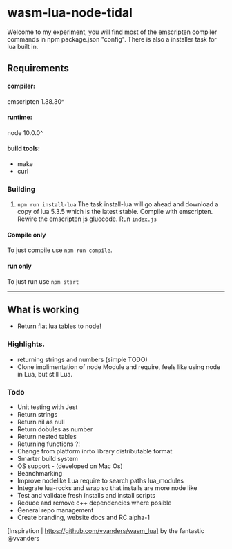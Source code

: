 # wasm-lua-node-tidal

Welcome to my experiment, you will find most of the emscripten compiler commands in npm package.json "config". There is also a installer task for lua built in.

## Requirements
#### compiler:
emscripten 1.38.30^
#### runtime:
node 10.0.0^
#### build tools:
- make
- curl

### Building
1. `npm run install-lua`
The task install-lua will go ahead and download a copy of lua 5.3.5 which is the latest stable.
Compile with emscripten.
Rewire the emscripten js gluecode.
Run `index.js`

#### Compile only
To just compile use `npm run compile`.
#### run only
To just run use `npm start`

---

## What is working
- Return flat lua tables to node!

### Highlights.
- returning strings and numbers (simple TODO)
- Clone implimentation of node Module and require, feels like using node in Lua, but still Lua.

### Todo
- Unit testing with Jest
- Return strings
- Return nil as null
- Return dobules as number
- Return nested tables
- Returning functions ?!
- Change from platform inrto library distributable format
- Smarter build system
- OS support - (developed on Mac Os)
- Beanchmarking
- Improve nodelike Lua require to search paths lua_modules
- Integrate lua-rocks and wrap so that installs are more node like
- Test and validate fresh installs and install scripts
- Reduce and remove c++ dependencies where posible
- General repo management
- Create branding, website docs and RC.alpha-1

[Inspiration | https://github.com/vvanders/wasm_lua] by the fantastic @vvanders